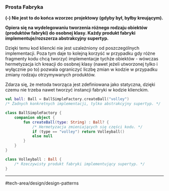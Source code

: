 ### Prosta Fabryka
**(-) Nie jest to do końca wzorzec projektowy (gdyby był, byłby kreującym).**

**Opiera się na wydelegowaniu tworzenia różnego rodzaju obiektów (produktów fabryki) do osobnej klasy. Każdy produkt fabryki implementuje/rozszerza abstrakcyjny supertyp.** 

Dzięki temu kod kliencki nie jest uzależniony od poszczególnych implementacji. Poza tym daje to kolejną korzyść w przypadku gdy różne fragmenty kodu chcą tworzyć implementacje tychże obiektów - wówczas hermetyzacja ich kreacji do osobnej klasy (nawet jeżeli utworzonej tylko i wyłącznie po to) pozwala ograniczyć liczbę zmian w kodzie w przypadku zmiany rodzaju otrzymywanych produktów.

Zdarza się, że metoda tworząca jest zdefiniowana jako statyczna, dzięki czemu nie trzeba nawet tworzyć instancji fabryki w kodzie klienckim.

```kotlin
val ball: Ball = BallSimpleFactory.createBall("volley") 
/* Żadnych konkretnych implementacji, tylko abstrakcyjny supertyp. */

class BallSimpleFactory {
	companion object {
		fun createBall(type: String) : Ball? {
			/* Hermetyzacja zmieniających się części kodu. */
			if (type == "volley") return Volleyball()
			else null
		}
	}
}

class Volleyball : Ball {
	/* Rzeczywisty produkt fabryki implementujący supertyp. */
}
```

---
#tech-area/design/design-patterns 